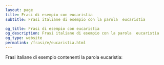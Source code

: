 ```yaml
---
layout: page
title: Frasi di esempio con eucaristia 
subtitle: Frasi italiane di esempio con la parola  eucaristia

og_title: Frasi di esempio con eucaristia 
og_description: Frasi italiane di esempio con la parola  eucaristia
og_type: website
permalink: /frasi/e/eucaristia.html
---
```


Frasi italiane di esempio contenenti la parola eucaristia:


